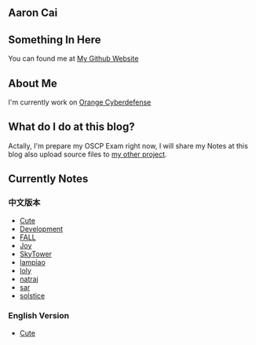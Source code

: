 ## Aaron Cai
## Something In Here
You can found me at [My Github Website](https://github.com/AaronCaiii)

## About Me
I'm currently work on [Orange Cyberdefense](https://www.orangecyberdefense.com)

## What do I do at this blog?
Actally, I'm prepare my OSCP Exam right now, I will share my Notes at this blog also upload source files to [my other project](https://github.com/AaronCaiii/Notes).

## Currently Notes
### 中文版本
- [Cute](https://aaroncaiii.github.io/Target%20Notes/Cute)
- [Development](https://aaroncaiii.github.io/Target%20Notes/Development)
- [FALL](https://aaroncaiii.github.io/Target%20Notes/FALL)
- [Joy](https://aaroncaiii.github.io/Target%20Notes/Joy)
- [SkyTower](https://aaroncaiii.github.io/Target%20Notes/SkyTower)
- [lampiao](https://aaroncaiii.github.io/Target%20Notes/lampiao)
- [loly](https://aaroncaiii.github.io/Target%20Notes/loly)
- [natraj](https://aaroncaiii.github.io/Target%20Notes/natraj)
- [sar](https://aaroncaiii.github.io/Target%20Notes/sar)
- [solstice](https://aaroncaiii.github.io/Target%20Notes/solstice)
### English Version
- [Cute](https://aaroncaiii.github.io/Target%20Notes-en/Cute)
